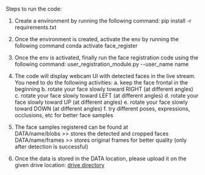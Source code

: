 Steps to run the code:

1. Create a environment by running the following command:
    pip install -r requirements.txt

2. Once the environment is created, activate the env by running the following command
    conda activate face_register

3. Once the env is activated, finally run the face registration code using the following command:
    user_registration_module.py --user_name name

4. The code will display webcam UI with detected faces in the live stream. You need to do the following activities:
    a. keep the face frontal in the beginning
    b. rotate your face slowly toward RIGHT (at different angles)
    c. rotate your face slowly toward LEFT (at different angles)
    d. rotate your face slowly toward UP (at different angles)
    e. rotate your face slowly toward DOWN (at different angles)
    f. try different poses, expressions, occlusions, etc for better face samples


5. The face samples registered can be found at  
    DATA/name/blobs >> stores the detected and cropped faces
    DATA/name/frames >> stores original frames for better quality (only after detection is successful)

6. Once the data is stored in the DATA location, please upload it on the given drive location: [drive directory](https://drive.google.com/drive/folders/1CoppjFQT6d1Lhvnu1XkKsmjy6HOz38Ab?usp=sharing)